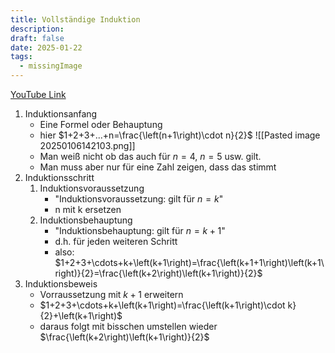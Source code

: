 ```yaml
---
title: Vollständige Induktion
description:
draft: false
date: 2025-01-22
tags:
  - missingImage
---
```

[YouTube Link](https://www.youtube.com/watch?v=MD7U_vYaX58)
1. Induktionsanfang
	- Eine Formel oder Behauptung
	- hier $1+2+3+...+n=\frac{\left(n+1\right)\cdot n}{2}$
	 ![[Pasted image 20250106142103.png]]
	- Man weiß nicht ob das auch für $n = 4$, $n = 5$ usw. gilt.
	- Man muss aber nur für eine Zahl zeigen, dass das stimmt
2. Induktionsschritt
	1. Induktionsvoraussetzung
		- "Induktionsvoraussetzung: gilt für $n = k$"
		- n mit k ersetzen
	2. Induktionsbehauptung
		- "Induktionsbehauptung: gilt für $n = k + 1$"
		- d.h. für jeden weiteren Schritt
		- also: $1+2+3+\cdots+k+\left(k+1\right)=\frac{\left(k+1+1\right)\left(k+1\right)}{2}=\frac{\left(k+2\right)\left(k+1\right)}{2}$
3. Induktionsbeweis
	- Vorraussetzung mit $k + 1$ erweitern
	- $1+2+3+\cdots+k+\left(k+1\right)=\frac{\left(k+1\right)\cdot k}{2}+\left(k+1\right)$
	- daraus  folgt mit bisschen umstellen wieder $\frac{\left(k+2\right)\left(k+1\right)}{2}$

